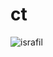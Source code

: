 # ct
![israfil](https://user-images.githubusercontent.com/78527906/108958439-32d9a700-769d-11eb-80a0-433026ca9fa4.jpeg)
